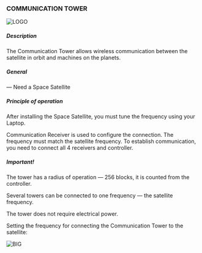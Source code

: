### COMMUNICATION TOWER

![LOGO](https://cdn.discordapp.com/attachments/916393114166525974/939743605566873600/COM_TOWER.png)

##### Description

The Communication Tower allows wireless communication between the satellite in orbit and machines on the planets.

##### General

— Need a Space Satellite

##### Principle of operation

After installing the Space Satellite, you must tune the frequency using your Laptop.

Communication Receiver is used to configure the connection. The frequency must match the satellite frequency. To establish communication, you need to connect all 4 receivers and controller.

##### Important!

The tower has a radius of operation — 256 blocks, it is counted from the controller.

Several towers can be connected to one frequency — the satellite frequency.

The tower does not require electrical power.

Setting the frequency for connecting the Communication Tower to the satellite:

![BIG](https://gtimpact.space/media/gregtech/connectTowerSattelite.gif)